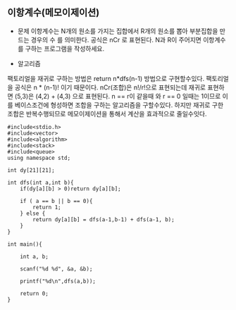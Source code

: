 ## 이항계수(메모이제이션)

* 문제 
이항계수는 N개의 원소를 가지는 집합에서 R개의 원소를 뽑아 부분집합을 만드는 경우의 수 를 의미한다. 공식은 nCr 로 표현된다.
N과 R이 주어지면 이항계수를 구하는 프로그램을 작성하세요.

* 알고리즘

팩토리얼을 재귀로 구하는 방법은 return n*dfs(n-1) 방법으로 구현할수있다. 
팩토리얼을 공식은 n * (n-1)! 이기 때문이다. 
nCr(조합)은 n!/r!으로 표현되는데 재귀로 표현하면 
(5,3)은 (4,2) + (4,3) 으로 표현된다.
n == r이 같을때 와 r == 0 일때는 1이므로 이를 베이스조건에 형성하면 
조합을 구하는 알고리즘을 구할수있다. 
하지만 재귀로 구한 조합은 반복수행되므로 메모이제이션을 통해서 계산을 효과적으로 줄일수잇다.

```
#include<stdio.h>
#include<vector>
#include<algorithm>
#include<stack>
#include<queue>
using namespace std;

int dy[21][21];

int dfs(int a,int b){
    if(dy[a][b] > 0)return dy[a][b];
    
    if ( a == b || b == 0){
        return 1;
    } else { 
        return dy[a][b] = dfs(a-1,b-1) + dfs(a-1, b);
    }
}

int main(){

    int a, b;

    scanf("%d %d", &a, &b);

    printf("%d\n",dfs(a,b));
    
    return 0;
}

```
